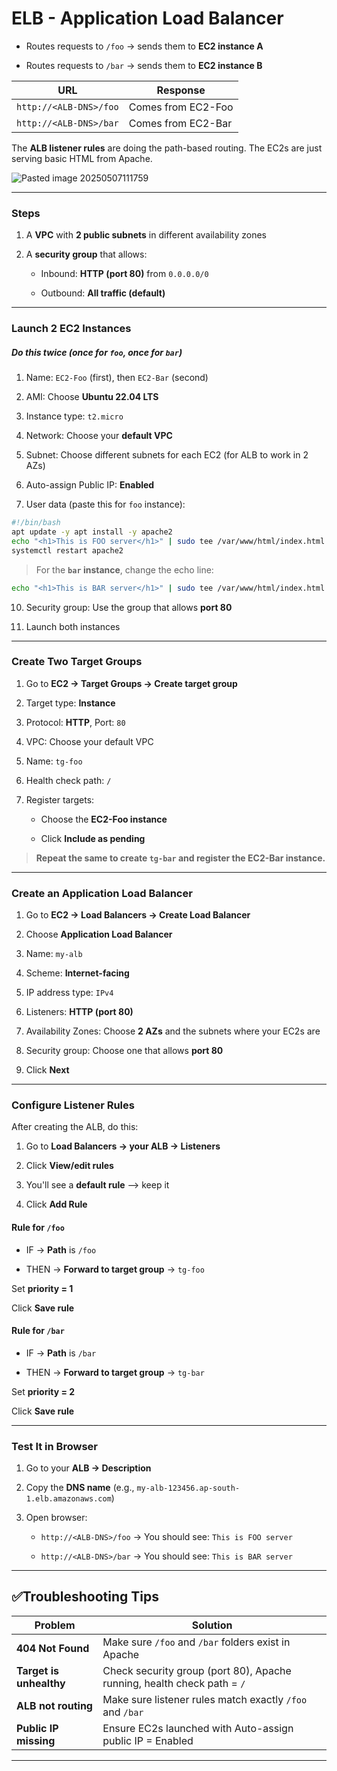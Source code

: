 
# **ELB - Application Load Balancer** 

- Routes requests to `/foo` → sends them to **EC2 instance A**
    
- Routes requests to `/bar` → sends them to **EC2 instance B**

| URL                    | Response           |
| ---------------------- | ------------------ |
| `http://<ALB-DNS>/foo` | Comes from EC2-Foo |
| `http://<ALB-DNS>/bar` | Comes from EC2-Bar |

The **ALB listener rules** are doing the path-based routing. The EC2s are just serving basic HTML from Apache.

![Pasted image 20250507111759](https://github.com/user-attachments/assets/88eda27b-584f-4e66-80b9-efa386365528)

---
### Steps 

1. A **VPC** with **2 public subnets** in different availability zones
    
2. A **security group** that allows:
     
    - Inbound: **HTTP (port 80)** from `0.0.0.0/0`
        
    - Outbound: **All traffic (default)**

---

### **Launch 2 EC2 Instances**

##### Do this **twice** (once for `foo`, once for `bar`)

1. Name: `EC2-Foo` (first), then `EC2-Bar` (second)
    
2. AMI: Choose **Ubuntu 22.04 LTS**
    
3. Instance type: `t2.micro`
    
4. Network: Choose your **default VPC**
    
5. Subnet: Choose different subnets for each EC2 (for ALB to work in 2 AZs)
    
6. Auto-assign Public IP: **Enabled**
    
7. User data (paste this for `foo` instance):

```sh
#!/bin/bash
apt update -y apt install -y apache2
echo "<h1>This is FOO server</h1>" | sudo tee /var/www/html/index.html 
systemctl restart apache2
```

>For the **`bar` instance**, change the echo line:

```sh
echo "<h1>This is BAR server</h1>" | sudo tee /var/www/html/index.html 
```

10. Security group: Use the group that allows **port 80**
    
11. Launch both instances

---

### **Create Two Target Groups**

1. Go to **EC2 → Target Groups → Create target group**
    
2. Target type: **Instance**
    
3. Protocol: **HTTP**, Port: `80`
    
4. VPC: Choose your default VPC
    
5. Name: `tg-foo`
    
6. Health check path: `/`
    
7. Register targets:
    
    - Choose the **EC2-Foo instance**
        
    - Click **Include as pending**

>  **Repeat the same to create `tg-bar` and register the EC2-Bar instance.**

---

### **Create an Application Load Balancer**

1. Go to **EC2 → Load Balancers → Create Load Balancer**
    
2. Choose **Application Load Balancer**
    
3. Name: `my-alb`
    
4. Scheme: **Internet-facing**
    
5. IP address type: `IPv4`
    
6. Listeners: **HTTP (port 80)**
    
7. Availability Zones: Choose **2 AZs** and the subnets where your EC2s are
    
8. Security group: Choose one that allows **port 80**
    
9. Click **Next**

---

### **Configure Listener Rules**

After creating the ALB, do this:

1. Go to **Load Balancers → your ALB → Listeners**
    
2. Click **View/edit rules**
    
3. You'll see a **default rule** —> keep it
    
4. Click  **Add Rule** 

#### Rule for `/foo`

- IF → **Path** is `/foo`
    
- THEN → **Forward to target group** → `tg-foo`

Set **priority = 1**

Click **Save rule**

#### Rule for `/bar`

- IF → **Path** is `/bar`
    
- THEN → **Forward to target group** → `tg-bar`

Set **priority = 2**

Click **Save rule**

---

### **Test It in Browser**

1. Go to your **ALB → Description**
    
2. Copy the **DNS name** (e.g., `my-alb-123456.ap-south-1.elb.amazonaws.com`)
    
3. Open browser:
    
    - `http://<ALB-DNS>/foo` → You should see: `This is FOO server`
        
    - `http://<ALB-DNS>/bar` → You should see: `This is BAR server`

---

## ✅Troubleshooting Tips

| Problem                 | Solution                                                                |
| ----------------------- | ----------------------------------------------------------------------- |
| **404 Not Found**       | Make sure `/foo` and `/bar` folders exist in Apache                     |
| **Target is unhealthy** | Check security group (port 80), Apache running, health check path = `/` |
| **ALB not routing**     | Make sure listener rules match exactly `/foo` and `/bar`                |
| **Public IP missing**   | Ensure EC2s launched with Auto-assign public IP = Enabled               |

---
